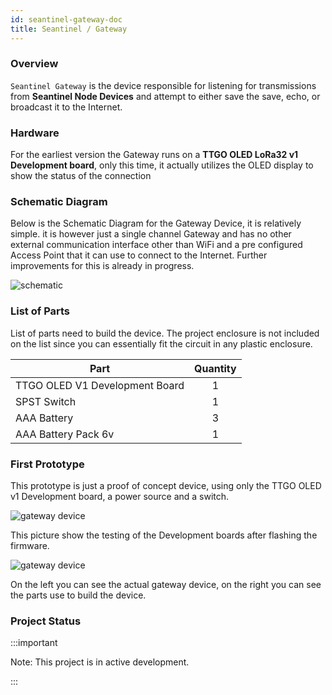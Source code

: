 ```yaml
---
id: seantinel-gateway-doc
title: Seantinel / Gateway
---
```


### Overview

`Seantinel Gateway` is the device responsible for listening for transmissions from **Seantinel Node Devices** and attempt to either save the save, echo, or broadcast it to the Internet.

### Hardware

For the earliest version the Gateway runs on a **TTGO OLED LoRa32 v1 Development board**, only this time, it actually utilizes the OLED display to show the status of the connection

### Schematic Diagram

Below is the Schematic Diagram for the Gateway Device, it is relatively simple. it is however just a single channel Gateway and has no other external communication interface other than WiFi and a pre configured Access Point that it can use to connect to the Internet. Further improvements for this is already in progress.

![schematic](/img/gateway_schematics.png)

### List of Parts

List of parts need to build the device. The project enclosure is not included on the list since you can essentially fit the circuit in any plastic enclosure.

| Part                           | Quantity |
| ------------------------------ | :------: |
| TTGO OLED V1 Development Board |    1     |
| SPST Switch                    |    1     |
| AAA Battery                    |    3     |
| AAA Battery Pack 6v            |    1     |

### First Prototype

This prototype is just a proof of concept device, using only the TTGO OLED v1 Development board, a power source and a switch.

![gateway device](/img/ttgo-flashing.png)

This picture show the testing of the Development boards after flashing the firmware.

![gateway device](/img/gateway-device.png)

On the left you can see the actual gateway device, on the right you can see the parts use to build the device.

### Project Status

:::important

Note: This project is in active development.

:::
